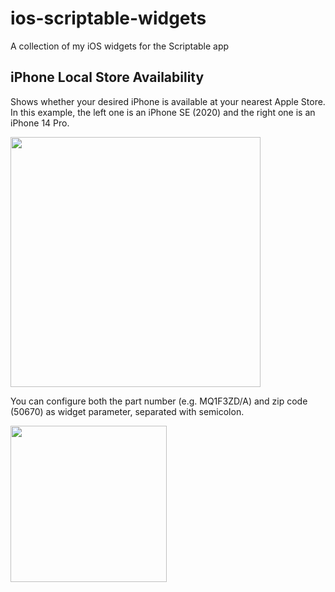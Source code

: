# ios-scriptable-widgets
A collection of my iOS widgets for the Scriptable app

## iPhone Local Store Availability
Shows whether your desired iPhone is available at your nearest Apple Store. In this example, the left one is an iPhone SE (2020) and the right one is an iPhone 14 Pro.

<img src="https://user-images.githubusercontent.com/9810829/190391202-310f1661-92f8-4ba1-84a9-1c71a8947525.jpg" width="400"/>

You can configure both the part number (e.g. MQ1F3ZD/A) and zip code (50670) as widget parameter, separated with semicolon.

<img src="https://user-images.githubusercontent.com/9810829/190391748-12a9a19a-98ee-4925-af92-9b0c6ad0dc23.jpg" width="250"/>
